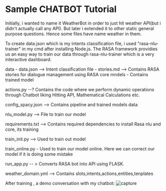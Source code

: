 # Sample CHATBOT Tutorial 
Initially, i wanted to name it WeatherBot in order to just hit weather API(but i didn't actually call any API). But later i extended it to other static general purpose questions. Hence some files have name weather in them.

To create data.json which is my intents classification file, i used "rasa-nlu-trainer" in my cmd after installing Node.js. The RASA framework providies us an easy way to train our data through rasa-nlu-trainer which is a very interactive dashboard.

data  - data.json --> Intent classification file
      - stories.md --> Contains RASA stories for dialogue management using RASA core
mndels - Contains trained model

actions.py --? Contains the code where we perform dynamic operations through Chatbot liking Hitting API, Mathematical Calculations etc.

config_spacy.json --> Contains pipeline and trained models data

nlu_model.py --> File to train our model

requirements.txt --> Contains required dependencies to install Rasa nlu and core, its training

train_init.py --> Used to train out model

train_online.py - Used to train our model online. Here we can correct our model if it is doing some mistake

run_app.py -- > Converts RASA bot into API using FLASK.

weather_domain.yml --> Contains slots,intents,actions,entities,tenplates


After training , a demo conversation with my chatbot: 
![capture](https://user-images.githubusercontent.com/29276515/53254986-a29dab80-36ea-11e9-95f3-f9ac4179c1f5.PNG)

